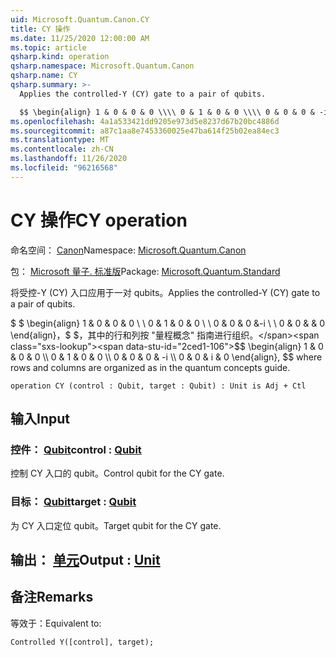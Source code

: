 ```yaml
---
uid: Microsoft.Quantum.Canon.CY
title: CY 操作
ms.date: 11/25/2020 12:00:00 AM
ms.topic: article
qsharp.kind: operation
qsharp.namespace: Microsoft.Quantum.Canon
qsharp.name: CY
qsharp.summary: >-
  Applies the controlled-Y (CY) gate to a pair of qubits.

  $$ \begin{align} 1 & 0 & 0 & 0 \\\\ 0 & 1 & 0 & 0 \\\\ 0 & 0 & 0 & -i \\\\ 0 & 0 & i & 0 \end{align}, $$ where rows and columns are organized as in the quantum concepts guide.
ms.openlocfilehash: 4a1a533421dd9205e973d5e8237d67b20bc4886d
ms.sourcegitcommit: a87c1aa8e7453360025e47ba614f25b02ea84ec3
ms.translationtype: MT
ms.contentlocale: zh-CN
ms.lasthandoff: 11/26/2020
ms.locfileid: "96216568"
---
```

# <a name="cy-operation"></a><span data-ttu-id="2ced1-102">CY 操作</span><span class="sxs-lookup"><span data-stu-id="2ced1-102">CY operation</span></span>

<span data-ttu-id="2ced1-103">命名空间： [Canon](xref:Microsoft.Quantum.Canon)</span><span class="sxs-lookup"><span data-stu-id="2ced1-103">Namespace: [Microsoft.Quantum.Canon](xref:Microsoft.Quantum.Canon)</span></span>

<span data-ttu-id="2ced1-104">包： [Microsoft 量子. 标准版](https://nuget.org/packages/Microsoft.Quantum.Standard)</span><span class="sxs-lookup"><span data-stu-id="2ced1-104">Package: [Microsoft.Quantum.Standard](https://nuget.org/packages/Microsoft.Quantum.Standard)</span></span>


<span data-ttu-id="2ced1-105">将受控-Y (CY) 入口应用于一对 qubits。</span><span class="sxs-lookup"><span data-stu-id="2ced1-105">Applies the controlled-Y (CY) gate to a pair of qubits.</span></span>

<span data-ttu-id="2ced1-106">$ $ \begin{align} 1 & 0 & 0 & 0 \\ \\ 0 & 1 & 0 & 0 \\ \\ 0 & 0 & 0 &-i \\ \\ 0 & 0 & & 0 \end{align}，$ $，其中的行和列按 "量程概念" 指南进行组织。</span><span class="sxs-lookup"><span data-stu-id="2ced1-106">$$ \begin{align} 1 & 0 & 0 & 0 \\\\ 0 & 1 & 0 & 0 \\\\ 0 & 0 & 0 & -i \\\\ 0 & 0 & i & 0 \end{align}, $$ where rows and columns are organized as in the quantum concepts guide.</span></span>

```qsharp
operation CY (control : Qubit, target : Qubit) : Unit is Adj + Ctl
```


## <a name="input"></a><span data-ttu-id="2ced1-107">输入</span><span class="sxs-lookup"><span data-stu-id="2ced1-107">Input</span></span>

### <a name="control--qubit"></a><span data-ttu-id="2ced1-108">控件： [Qubit](xref:microsoft.quantum.lang-ref.qubit)</span><span class="sxs-lookup"><span data-stu-id="2ced1-108">control : [Qubit](xref:microsoft.quantum.lang-ref.qubit)</span></span>

<span data-ttu-id="2ced1-109">控制 CY 入口的 qubit。</span><span class="sxs-lookup"><span data-stu-id="2ced1-109">Control qubit for the CY gate.</span></span>


### <a name="target--qubit"></a><span data-ttu-id="2ced1-110">目标： [Qubit](xref:microsoft.quantum.lang-ref.qubit)</span><span class="sxs-lookup"><span data-stu-id="2ced1-110">target : [Qubit](xref:microsoft.quantum.lang-ref.qubit)</span></span>

<span data-ttu-id="2ced1-111">为 CY 入口定位 qubit。</span><span class="sxs-lookup"><span data-stu-id="2ced1-111">Target qubit for the CY gate.</span></span>



## <a name="output--unit"></a><span data-ttu-id="2ced1-112">输出： [单元](xref:microsoft.quantum.lang-ref.unit)</span><span class="sxs-lookup"><span data-stu-id="2ced1-112">Output : [Unit](xref:microsoft.quantum.lang-ref.unit)</span></span>



## <a name="remarks"></a><span data-ttu-id="2ced1-113">备注</span><span class="sxs-lookup"><span data-stu-id="2ced1-113">Remarks</span></span>

<span data-ttu-id="2ced1-114">等效于：</span><span class="sxs-lookup"><span data-stu-id="2ced1-114">Equivalent to:</span></span>

```qsharp
Controlled Y([control], target);
```